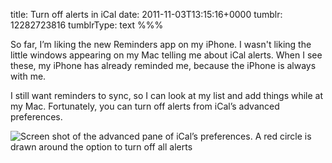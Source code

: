 title: Turn off alerts in iCal
date: 2011-11-03T13:15:16+0000
tumblr: 12282723816
tumblrType: text
%%%

So far, I’m liking the new Reminders app on my iPhone. I wasn't liking the little windows appearing on my Mac telling me about iCal alerts. When I see these, my iPhone has already reminded me, because the iPhone is always with me. 

I still want reminders to sync, so I can look at my list and add things while at my Mac. Fortunately, you can turn off alerts from iCal’s advanced preferences. 

![Screen shot of the advanced pane of iCal’s preferences. A red circle is drawn around the option to turn off all alerts](tumblr_lu35yxYDuY1qb1802.png)
